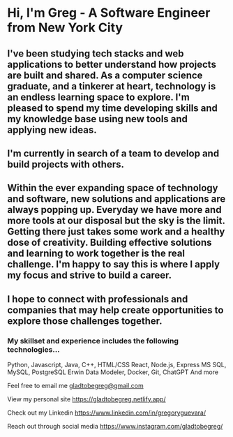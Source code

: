 # Hi, I'm Greg - A Software Engineer from New York City

## I've been studying tech stacks and web applications to better understand how projects are built and shared. As a computer science graduate, and a tinkerer at heart, technology is an endless learning space to explore. I'm pleased to spend my time developing skills and my knowledge base using new tools and applying new ideas.
## I'm currently in search of a team to develop and build projects with others.
## Within the ever expanding space of technology and software, new solutions and applications are always popping up. Everyday we have more and more tools at our disposal but the sky is the limit. Getting there just takes some work and a healthy dose of creativity. Building effective solutions and learning to work together is the real challenge. I'm happy to say this is where I apply my focus and strive to build a career.
## I hope to connect with professionals and companies that may help create opportunities to explore those challenges together.
### My skillset and experience includes the following technologies...

Python, Javascript, Java, C++, HTML/CSS
React, Node.js, Express
MS SQL, MySQL, PostgreSQL
Erwin Data Modeler, Docker, Git, ChatGPT
And more

Feel free to email me
gladtobegreg@gmail.com

View my personal site
https://gladtobegreg.netlify.app/

Check out my Linkedin
https://www.linkedin.com/in/gregoryguevara/

Reach out through social media
https://www.instagram.com/gladtobegreg/
